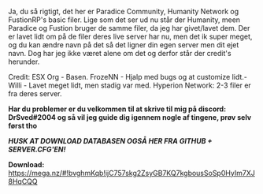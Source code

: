 Ja, du så rigtigt, det her er Paradice Community, Humanity Network og FustionRP's basic filer. Lige som det ser ud nu står der Humanity, meen Paradice og Fustion bruger de samme filer, da jeg har givet/lavet dem. Der er lavet lidt om på de filer deres live server har nu, men det ik super meget, og du kan ændre navn på det så det ligner din egen server men dit ejet navn. Dog har jeg ikke været alene om det og derfor står der credit's herunder.

Credit:
ESX Org - Basen.
FrozeNN - Hjalp med bugs og at customize lidt.-
Willi - Lavet meget lidt, men stadig var med.
Hyperion Network: 2-3 filer er fra deres server.

**Har du problemer er du velkommen til at skrive til mig på discord: DrSved#2004 og så vil jeg guide dig igennem nogle af tingene, prøv selv først tho**

***HUSK AT DOWNLOAD DATABASEN OGSÅ HER FRA GITHUB + SERVER.CFG'EN!***

**Download:** https://mega.nz/#!bvghmKqb!ijC757skg2ZsyGB7KQ7kgbousSoSp0HyIm7XJ8HqCQQ
